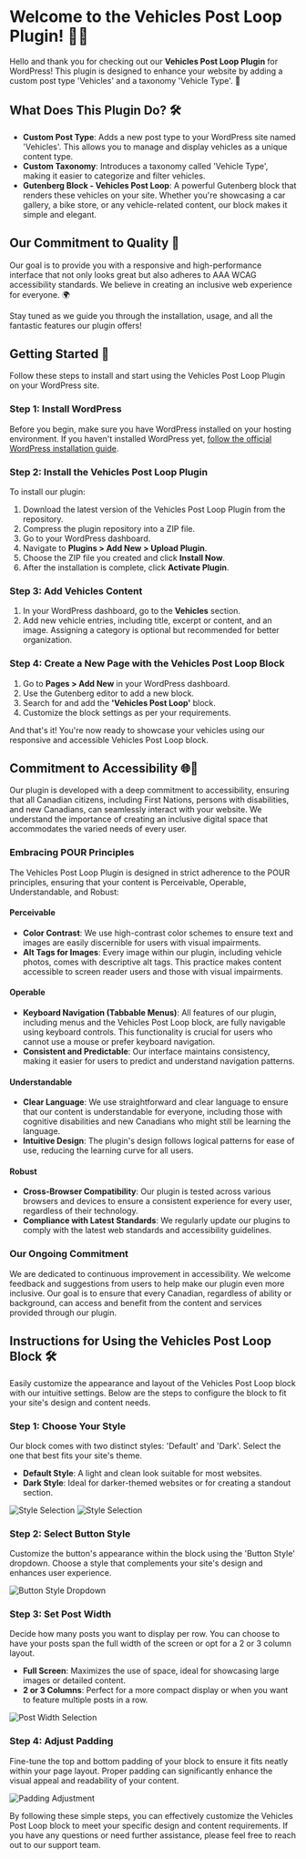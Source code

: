 # Welcome to the Vehicles Post Loop Plugin! 🚗🔧

Hello and thank you for checking out our **Vehicles Post Loop Plugin** for WordPress! This plugin is designed to enhance your website by adding a custom post type 'Vehicles' and a taxonomy 'Vehicle Type'. 🚀

## What Does This Plugin Do? 🛠️

- **Custom Post Type**: Adds a new post type to your WordPress site named 'Vehicles'. This allows you to manage and display vehicles as a unique content type.
- **Custom Taxonomy**: Introduces a taxonomy called 'Vehicle Type', making it easier to categorize and filter vehicles.
- **Gutenberg Block - Vehicles Post Loop**: A powerful Gutenberg block that renders these vehicles on your site. Whether you're showcasing a car gallery, a bike store, or any vehicle-related content, our block makes it simple and elegant.

## Our Commitment to Quality 🌟

Our goal is to provide you with a responsive and high-performance interface that not only looks great but also adheres to AAA WCAG accessibility standards. We believe in creating an inclusive web experience for everyone. 🌍

Stay tuned as we guide you through the installation, usage, and all the fantastic features our plugin offers!


## Getting Started 🚀

Follow these steps to install and start using the Vehicles Post Loop Plugin on your WordPress site.

### Step 1: Install WordPress

Before you begin, make sure you have WordPress installed on your hosting environment. If you haven't installed WordPress yet, [follow the official WordPress installation guide](https://wordpress.org/support/article/how-to-install-wordpress/).

### Step 2: Install the Vehicles Post Loop Plugin

To install our plugin:

1. Download the latest version of the Vehicles Post Loop Plugin from the repository.
2. Compress the plugin repository into a ZIP file.
3. Go to your WordPress dashboard.
4. Navigate to **Plugins > Add New > Upload Plugin**.
5. Choose the ZIP file you created and click **Install Now**.
6. After the installation is complete, click **Activate Plugin**.

### Step 3: Add Vehicles Content

1. In your WordPress dashboard, go to the **Vehicles** section.
2. Add new vehicle entries, including title, excerpt or content, and an image. Assigning a category is optional but recommended for better organization.

### Step 4: Create a New Page with the Vehicles Post Loop Block

1. Go to **Pages > Add New** in your WordPress dashboard.
2. Use the Gutenberg editor to add a new block.
3. Search for and add the **'Vehicles Post Loop'** block.
4. Customize the block settings as per your requirements.

And that's it! You're now ready to showcase your vehicles using our responsive and accessible Vehicles Post Loop block.


## Commitment to Accessibility 🌐🤝

Our plugin is developed with a deep commitment to accessibility, ensuring that all Canadian citizens, including First Nations, persons with disabilities, and new Canadians, can seamlessly interact with your website. We understand the importance of creating an inclusive digital space that accommodates the varied needs of every user.

### Embracing POUR Principles

The Vehicles Post Loop Plugin is designed in strict adherence to the POUR principles, ensuring that your content is Perceivable, Operable, Understandable, and Robust:

#### Perceivable

- **Color Contrast**: We use high-contrast color schemes to ensure text and images are easily discernible for users with visual impairments.
- **Alt Tags for Images**: Every image within our plugin, including vehicle photos, comes with descriptive alt tags. This practice makes content accessible to screen reader users and those with visual impairments.

#### Operable

- **Keyboard Navigation (Tabbable Menus)**: All features of our plugin, including menus and the Vehicles Post Loop block, are fully navigable using keyboard controls. This functionality is crucial for users who cannot use a mouse or prefer keyboard navigation.
- **Consistent and Predictable**: Our interface maintains consistency, making it easier for users to predict and understand navigation patterns.

#### Understandable

- **Clear Language**: We use straightforward and clear language to ensure that our content is understandable for everyone, including those with cognitive disabilities and new Canadians who might still be learning the language.
- **Intuitive Design**: The plugin's design follows logical patterns for ease of use, reducing the learning curve for all users.

#### Robust

- **Cross-Browser Compatibility**: Our plugin is tested across various browsers and devices to ensure a consistent experience for every user, regardless of their technology.
- **Compliance with Latest Standards**: We regularly update our plugins to comply with the latest web standards and accessibility guidelines.

### Our Ongoing Commitment

We are dedicated to continuous improvement in accessibility. We welcome feedback and suggestions from users to help make our plugin even more inclusive. Our goal is to ensure that every Canadian, regardless of ability or background, can access and benefit from the content and services provided through our plugin.



## Instructions for Using the Vehicles Post Loop Block 🛠️

Easily customize the appearance and layout of the Vehicles Post Loop block with our intuitive settings. Below are the steps to configure the block to fit your site's design and content needs.

### Step 1: Choose Your Style

Our block comes with two distinct styles: 'Default' and 'Dark'. Select the one that best fits your site's theme.

- **Default Style**: A light and clean look suitable for most websites.
- **Dark Style**: Ideal for darker-themed websites or for creating a standout section.

![Style Selection]('./public/light-style.png')
![Style Selection]('./public/dark-style.png')

### Step 2: Select Button Style

Customize the button's appearance within the block using the 'Button Style' dropdown. Choose a style that complements your site's design and enhances user experience.

![Button Style Dropdown]('./public/button.png')

### Step 3: Set Post Width

Decide how many posts you want to display per row. You can choose to have your posts span the full width of the screen or opt for a 2 or 3 column layout.

- **Full Screen**: Maximizes the use of space, ideal for showcasing large images or detailed content.
- **2 or 3 Columns**: Perfect for a more compact display or when you want to feature multiple posts in a row.

![Post Width Selection]('./public/width.png')

### Step 4: Adjust Padding

Fine-tune the top and bottom padding of your block to ensure it fits neatly within your page layout. Proper padding can significantly enhance the visual appeal and readability of your content.

![Padding Adjustment]('./public/padding.png')

By following these simple steps, you can effectively customize the Vehicles Post Loop block to meet your specific design and content requirements. If you have any questions or need further assistance, please feel free to reach out to our support team.


